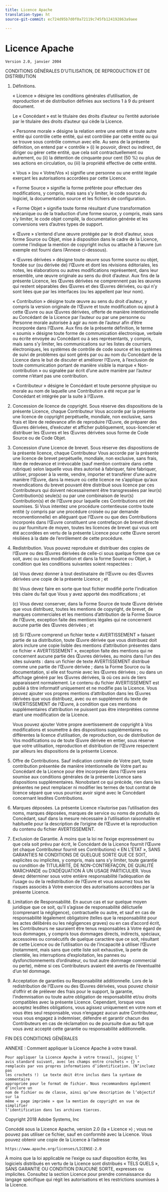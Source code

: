 ```yaml
---
title: Licence Apache
translation-type: ht
source-git-commit: ec724d95b7d0f0a72119c745fb124192863a9aee

---
```



# Licence Apache

    Version 2.0, janvier 2004
<!--                        https://www.apache.org/licenses/  -->

CONDITIONS GÉNÉRALES D’UTILISATION, DE REPRODUCTION ET DE DISTRIBUTION

1. Définitions.

   « Licence » désigne les conditions générales d’utilisation, de reproduction et de distribution définies aux sections 1 à 9 du présent document.

   Le « Concédant » est le titulaire des droits d’auteur ou l’entité autorisée par le titulaire des droits d’auteur qui cède la Licence.

   « Personne morale » désigne la relation entre une entité et toute autre entité qui contrôle cette entité, qui est contrôlée par cette entité ou qui se trouve sous contrôle commun avec elle. Au sens de la présente définition, on entend par « contrôle » (i) le pouvoir, direct ou indirect, de diriger ou gérer cette entité, que cela soit contractuellement ou autrement, ou (ii) la détention de cinquante pour cent (50 %) ou plus de ses actions en circulation, ou (iii) la propriété effective de cette entité.

   « Vous » (ou « Votre/Vos ») signifie une personne ou une entité légale exerçant les autorisations accordées par cette Licence.

   « Forme Source » signifie la forme préférée pour effectuer des modifications, y compris, mais sans s’y limiter, le code source du logiciel, la documentation source et les fichiers de configuration.

   « Forme Objet » signifie toute forme résultant d’une transformation mécanique ou de la traduction d’une forme source, y compris, mais sans s’y limiter, le code objet compilé, la documentation générée et les conversions vers d’autres types de support.

   « Œuvre » s’entend d’une œuvre protégée par le droit d’auteur, sous forme Source ou Objet, mise à disposition dans le cadre de la Licence, comme l’indique la mention de copyright inclus ou attaché à l’œuvre (un exemple est fourni dans l’Annexe ci-dessous).

   « Œuvres dérivées » désigne toute œuvre sous forme source ou objet, fondée sur (ou dérivée de) l’Œuvre et dont les révisions éditoriales, les notes, les élaborations ou autres modifications représentent, dans leur ensemble, une œuvre originale au sens du droit d’auteur. Aux fins de la présente Licence, les Œuvres dérivées ne comprennent pas les œuvres qui restent séparables des Œuvres et des Œuvres dérivées, ou qui n’y sont liées que par les interfaces (ou les appellent par leur nom).

   « Contribution » désigne toute œuvre au sens du droit d’auteur, y compris la version originale de l’Œuvre et toute modification ou ajout à cette Œuvre ou aux Œuvres dérivées, offerte de manière intentionnelle au Concédant de la Licence par l’auteur ou par une personne ou Personne morale autorisée à agir au nom de l’auteur afin d’être incorporée dans l’Œuvre. Aux fins de la présente définition, le terme « soumis » désigne toute forme de communication électronique, verbale ou écrite envoyée au Concédant ou à ses représentants, y compris, mais sans s’y limiter, les communications sur les listes de courriers électroniques, les systèmes de contrôle de code source et les systèmes de suivi de problèmes qui sont gérés par ou au nom du Concédant de la Licence dans le but de discuter et améliorer l’Œuvre, à l’exclusion de toute communication portant de manière visible la marque « Non-contribution » ou signalée par écrit d’une autre manière par l’auteur comme n’étant pas une contribution.

   « Contributeur » désigne le Concédant et toute personne physique ou morale au nom de laquelle une Contribution a été reçue par le Concédant et intégrée par la suite à l’Œuvre.

2. Concession de licence de copyright. Sous réserve des dispositions de la présente Licence, chaque Contributeur Vous accorde par la présente une licence de copyright perpétuelle, mondiale, non exclusive, sans frais et libre de redevance afin de reproduire l’Œuvre, de préparer des Œuvres dérivées, d’exécuter et afficher publiquement, sous-licencier et distribuer les Œuvres et les Œuvres dérivées sous forme de Code Source ou de Code Objet.

3. Concession d’une Licence de brevet. Sous réserve des dispositions de la présente licence, chaque Contributeur Vous accorde par la présente une licence de brevet perpétuelle, mondiale, non exclusive, sans frais, libre de redevance et irrévocable (sauf mention contraire dans cette rubrique) selon laquelle vous êtes autorisé à fabriquer, faire fabriquer, utiliser, proposer à la vente, vendre, importer et transférer d’une autre manière l’Œuvre, dans la mesure où cette licence ne s’applique qu’aux revendications du brevet pouvant être distribué sous licence par ces Contributeurs qui doivent nécessairement être transgressées par leur(s) Contribution(s) seule(s) ou par une combinaison de leur(s) Contribution(s) et de l’Œuvre pour laquelle ces Contributions ont été soumises. Si Vous intentez une procédure contentieuse contre toute entité (y compris par une procédure croisée ou par demande reconventionnelle) en alléguant que l’Œuvre ou que des Contributions incorporés dans l’Œuvre constituent une contrefaçon de brevet directe ou par fourniture de moyen, toutes les licences de brevet qui vous ont été accordées en vertu de la présente Licence pour cette Œuvre seront résiliées à la date de l’enrôlement de cette procédure.

4. Redistribution. Vous pouvez reproduire et distribuer des copies de l’Œuvre ou des Œuvres dérivées de celle-ci sous quelque forme que ce soit, avec ou sans modification et dans la forme Source ou Objet, à condition que les conditions suivantes soient respectées :

   (a) Vous devez donner à tout destinataire de l’Œuvre ou des Œuvres dérivées une copie de la présente Licence ; et

   (b) Vous devez faire en sorte que tout fichier modifié porte l’indication très claire du fait que Vous y avez apporté des modifications ; et

   (c) Vous devez conserver, dans la Forme Source de toute Œuvre dérivée que vous distribuez, toutes les mentions de copyright, de brevet, de marques commerciales et les mentions d’attribution de la Forme Source de l’Œuvre, exception faite des mentions légales qui ne concernent aucune partie des Œuvres dérivées ; et

   (d) Si l’Œuvre comprend un fichier texte « AVERTISSEMENT » faisant partie de sa distribution, toute Œuvre dérivée que vous distribuez doit alors inclure une copie lisible des mentions d’attribution présentes dans ce fichier « AVERTISSEMENT », exception faite des mentions qui ne concernent aucune partie des Œuvres dérivées, au moins dans l’un des sites suivants : dans un fichier de texte AVERTISSEMENT distribué comme une partie de l’Œuvre dérivée ; dans la Forme Source ou la documentation, si elle est fournie avec les Œuvres dérivées ; ou dans un affichage généré par les Œuvres dérivées, là où ces avis de tiers apparaissent normalement. Le contenu du fichier AVERTISSEMENT est publié à titre informatif uniquement et ne modifie pas la Licence. Vous pouvez ajouter vos propres mentions d’attribution dans les Œuvres dérivées que vous distribuez, avec ou en supplément du texte de l’AVERTISSEMENT de l’Œuvre, à condition que ces mentions supplémentaires d’attribution ne puissent pas être interprétées comme étant une modification de la Licence.

   Vous pouvez ajouter Votre propre avertissement de copyright à Vos modifications et soumettre à des dispositions supplémentaires ou différentes la licence d’utilisation, de reproduction, ou de distribution de Vos modifications ou de toute Œuvre dérivée en entier, sous réserve que votre utilisation, reproduction et distribution de l’Œuvre respectent par ailleurs les dispositions de la présente Licence.

5. Offre de Contributions. Sauf indication contraire de Votre part, toute contribution présentée de manière intentionnelle de Votre part au Concédant de la Licence pour être incorporée dans l’Œuvre sera soumise aux conditions générales de la présente Licence sans dispositions supplémentaires.
Nonobstant ce qui précède, rien dans les présentes ne peut remplacer ni modifier les termes de tout contrat de licence séparé que vous pourriez avoir signé avec le Concédant concernant lesdites Contributions.

6. Marques déposées. La présente Licence n’autorise pas l’utilisation des noms, marques déposées, marques de service ou noms de produits du Concédant, sauf dans la mesure nécessaire à l’utilisation raisonnable et habituelle pour la description de l’origine de l’Œuvre et la reproduction du contenu du fichier AVERTISSEMENT.

7. Exclusion de Garantie. À moins que la loi ne l’exige expressément ou que cela soit prévu par écrit, le Concédant de la Licence fournit l’Œuvre (et chaque Contributeur fournit ses Contributions) « EN L’ÉTAT », SANS GARANTIES NI CONDITIONS DE QUELQUE SORTE QUE CE SOIT, explicites ou implicites, y compris, mais sans s’y limiter, toute garantie ou condition de TITULARITÉ, DE NON-CONTREFAÇON, DE QUALITÉ MARCHANDE ou D’ADÉQUATION À UN USAGE PARTICULIER. Vous devez déterminer sous votre entière responsabilité l’adéquation de l’usage ou de la redistribution de l’Œuvre et vous assumez tous les risques associés à Votre exercice des autorisations accordées par la présente Licence.

8. Limitation de Responsabilité. En aucun cas et sur quelque moyen juridique que ce soit, qu’il s’agisse de responsabilité délictuelle (comprenant la négligence), contractuelle ou autre, et sauf en cas de responsabilité légalement obligatoire (telles que la responsabilité pour les actes délibérés ou les négligences graves) ou en cas d’accord écrit, les Contributeurs ne sauraient être tenus responsables à Votre égard de tous dommages, y compris tous dommages directs, indirects, spéciaux, accessoires ou consécutifs de quelque caractère que ce soit, résultant de cette Licence ou de l’utilisation ou de l’incapacité à utiliser l’Œuvre (notamment, mais sans que cette liste soit exhaustive, la perte de clientèle, les interruptions d’exploitation, les pannes ou dysfonctionnements d’ordinateur, ou tout autre dommage commercial ou perte), même si ces Contributeurs avaient été avertis de l’éventualité d’un tel dommage.

9. Acceptation de garanties ou Responsabilité additionnelle. Lors de la redistribution de l’Œuvre ou des Œuvres dérivées, vous pouvez choisir d’offrir et de prélever des frais pour le support, la garantie, l’indemnisation ou toute autre obligation de responsabilité et/ou droits compatibles avec la présente Licence. Cependant, lorsque vous acceptez lesdites obligations, vous agissez uniquement en votre nom et vous êtes seul responsable, vous n’engagez aucun autre Contributeur, vous vous engagez à indemniser, défendre et garantir chacun des Contributeurs en cas de réclamation ou de poursuite due au fait que vous avez accepté cette garantie ou responsabilité additionnelle.

FIN DES CONDITIONS GÉNÉRALES

ANNEXE : Comment appliquer la Licence Apache à votre travail.

    Pour appliquer la Licence Apache à votre travail, joignez l’
    avis standard suivant, avec les champs entre crochets « {} »
    remplacés par vos propres informations d’identification. (N’incluez pas 
    les crochets !)  Le texte doit être inclus dans la syntaxe de commentaire
    appropriée pour le format de fichier. Nous recommandons également d’inclure un
    nom de fichier ou de classe, ainsi qu’une description de l’objectif sur la
    même « page imprimée » que la mention de copyright en vue de simplifier 
    l’identification dans les archives tierces.

Copyright 2018 Adobe Systems, Inc

Concédé sous la Licence Apache, version 2.0 (la « Licence ») ; vous ne pouvez pas utiliser ce fichier, sauf en conformité avec la Licence.
Vous pouvez obtenir une copie de la Licence à l’adresse

    https://www.apache.org/licenses/LICENSE-2.0

À moins que la loi applicable ne l’exige ou sauf disposition écrite, les logiciels distribués en vertu de la Licence sont distribués « TELS QUELS », SANS GARANTIE OU CONDITION D’AUCUNE SORTE, expresses ou implicites.
Consultez la section Licence pour prendre connaissance du langage spécifique qui régit les autorisations et les restrictions soumises à la Licence.

